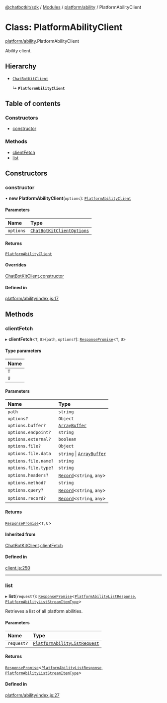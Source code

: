 [@chatbotkit/sdk](../README.md) / [Modules](../modules.md) / [platform/ability](../modules/platform_ability.md) / PlatformAbilityClient

# Class: PlatformAbilityClient

[platform/ability](../modules/platform_ability.md).PlatformAbilityClient

Ability client.

## Hierarchy

- [`ChatBotKitClient`](client.ChatBotKitClient.md)

  ↳ **`PlatformAbilityClient`**

## Table of contents

### Constructors

- [constructor](platform_ability.PlatformAbilityClient.md#constructor)

### Methods

- [clientFetch](platform_ability.PlatformAbilityClient.md#clientfetch)
- [list](platform_ability.PlatformAbilityClient.md#list)

## Constructors

### constructor

• **new PlatformAbilityClient**(`options`): [`PlatformAbilityClient`](platform_ability.PlatformAbilityClient.md)

#### Parameters

| Name | Type |
| :------ | :------ |
| `options` | [`ChatBotKitClientOptions`](../interfaces/client.ChatBotKitClientOptions.md) |

#### Returns

[`PlatformAbilityClient`](platform_ability.PlatformAbilityClient.md)

#### Overrides

[ChatBotKitClient](client.ChatBotKitClient.md).[constructor](client.ChatBotKitClient.md#constructor)

#### Defined in

[platform/ability/index.js:17](https://github.com/chatbotkit/node-sdk/blob/main/packages/sdk/src/platform/ability/index.js#L17)

## Methods

### clientFetch

▸ **clientFetch**\<`T`, `U`\>(`path`, `options?`): [`ResponsePromise`](client.ResponsePromise.md)\<`T`, `U`\>

#### Type parameters

| Name |
| :------ |
| `T` |
| `U` |

#### Parameters

| Name | Type |
| :------ | :------ |
| `path` | `string` |
| `options?` | `Object` |
| `options.buffer?` | [`ArrayBuffer`]( https://developer.mozilla.org/docs/Web/JavaScript/Reference/Global_Objects/ArrayBuffer ) |
| `options.endpoint?` | `string` |
| `options.external?` | `boolean` |
| `options.file?` | `Object` |
| `options.file.data` | `string` \| [`ArrayBuffer`]( https://developer.mozilla.org/docs/Web/JavaScript/Reference/Global_Objects/ArrayBuffer ) |
| `options.file.name?` | `string` |
| `options.file.type?` | `string` |
| `options.headers?` | [`Record`]( https://www.typescriptlang.org/docs/handbook/utility-types.html#recordkeys-type )\<`string`, `any`\> |
| `options.method?` | `string` |
| `options.query?` | [`Record`]( https://www.typescriptlang.org/docs/handbook/utility-types.html#recordkeys-type )\<`string`, `any`\> |
| `options.record?` | [`Record`]( https://www.typescriptlang.org/docs/handbook/utility-types.html#recordkeys-type )\<`string`, `any`\> |

#### Returns

[`ResponsePromise`](client.ResponsePromise.md)\<`T`, `U`\>

#### Inherited from

[ChatBotKitClient](client.ChatBotKitClient.md).[clientFetch](client.ChatBotKitClient.md#clientfetch)

#### Defined in

[client.js:250](https://github.com/chatbotkit/node-sdk/blob/main/packages/sdk/src/client.js#L250)

___

### list

▸ **list**(`request?`): [`ResponsePromise`](client.ResponsePromise.md)\<[`PlatformAbilityListResponse`](../modules/platform_ability_v1.md#platformabilitylistresponse), [`PlatformAbilityListStreamItemType`](../modules/platform_ability_v1.md#platformabilityliststreamitemtype)\>

Retrieves a list of all platform abilities.

#### Parameters

| Name | Type |
| :------ | :------ |
| `request?` | [`PlatformAbilityListRequest`](../modules/platform_ability_v1.md#platformabilitylistrequest) |

#### Returns

[`ResponsePromise`](client.ResponsePromise.md)\<[`PlatformAbilityListResponse`](../modules/platform_ability_v1.md#platformabilitylistresponse), [`PlatformAbilityListStreamItemType`](../modules/platform_ability_v1.md#platformabilityliststreamitemtype)\>

#### Defined in

[platform/ability/index.js:27](https://github.com/chatbotkit/node-sdk/blob/main/packages/sdk/src/platform/ability/index.js#L27)
